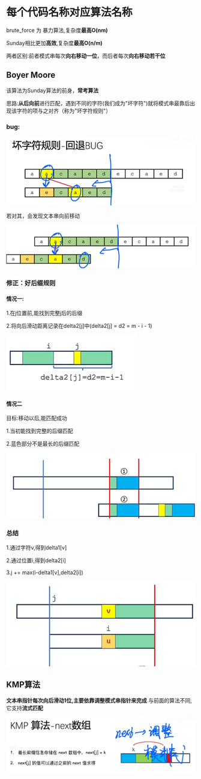 # 每个代码名称对应算法名称

brute_force 为 暴力算法,复杂度**最高O(nm)**

Sunday相比更加**高效**,复杂度**最高O(n/m)**

两者区别:前者模式串每次**向右移动一位**，而后者每次**向右移动若干位**

## Boyer Moore

该算法为Sunday算法的前身，**常考算法**

思路:**从后向前**进行匹配，遇到不同的字符(我们成为"坏字符")就将模式串最靠后出现该字符的项与之对齐（称为"坏字符规则"）

### bug:

![](BMsbug.png)

若对其，会发现文本串向前移动

![](BMsbug1.png)

### 修正：好后缀规则

#### 情况一:

1.在j位置前,能找到完整j后的后缀

2.将向后滑动距离记录在delta2[j]中(delta2[j] = d2 = m - i - 1)

![](BMsbugcorrect.png)

#### 情况二

目标:移动以后,能匹配成功

1.当初能找到完整的后缀匹配

2.蓝色部分不是最长的后缀匹配

![](BMsbugcorrect1.png)

### 总结

1.通过字符v,得到delta1[v]

2.通过位置i,得到delta2[i]

3.j += max(i-delta1[v],delta2[i])

![](BMsbugsummary.png)

## KMP算法

**文本串指针每次向后滑动1位,主要依靠调整模式串指针来完成**
与前面的算法不同,它支持**流式匹配**

![](KMP_next.png)

